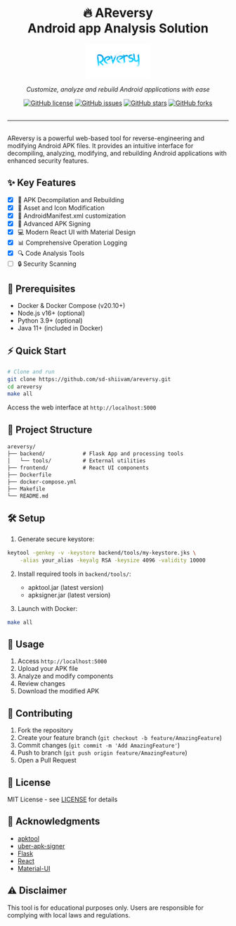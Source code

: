 <div align="center">
<h1> 🔥 AReversy <br> Android app Analysis Solution</h1>
</div>

<div align="center">
    <img src="frontend/public/readmelogo.png" alt="AReversy Logo" width="150">
    <p><em>Customize, analyze and rebuild Android applications with ease</em></p>
</div>
<div align="center">
<a href="https://github.com/sd-shiivam/areversy/blob/main/LICENSE"><img src="https://img.shields.io/github/license/sd-shiivam/areversy" alt="GitHub license"></a>
<a href="https://github.com/sd-shiivam/areversy/issues"><img src="https://img.shields.io/github/issues/sd-shiivam/areversy" alt="GitHub issues"></a>
<a href="https://github.com/sd-shiivam/areversy/stargazers"><img src="https://img.shields.io/github/stars/sd-shiivam/areversy" alt="GitHub stars"></a>
<a href="https://github.com/sd-shiivam/areversy/network/members"><img src="https://img.shields.io/github/forks/sd-shiivam/areversy" alt="GitHub forks"></a>
</div>
<br>
<hr>
<br>
AReversy is a powerful web-based tool for reverse-engineering and modifying Android APK files. It provides an intuitive interface for decompiling, analyzing, modifying, and rebuilding Android applications with enhanced security features.

## ✨ Key Features

- [x] 📱 APK Decompilation and Rebuilding
- [x] 🎨 Asset and Icon Modification
- [x] 📝 AndroidManifest.xml customization
- [x] 🔐 Advanced APK Signing
- [x] 💻 Modern React UI with Material Design
- [x] 📊 Comprehensive Operation Logging
- [x] 🔍 Code Analysis Tools
- [ ] 🔒 Security Scanning

## 🚀 Prerequisites

- Docker & Docker Compose (v20.10+)
- Node.js v16+ (optional)
- Python 3.9+ (optional)
- Java 11+ (included in Docker)

## ⚡ Quick Start

```bash
# Clone and run
git clone https://github.com/sd-shiivam/areversy.git
cd areversy
make all
```

Access the web interface at `http://localhost:5000`

## 📁 Project Structure

```
areversy/
├── backend/            # Flask App and processing tools
│   └── tools/          # External utilities
├── frontend/           # React UI components
├── Dockerfile
├── docker-compose.yml
├── Makefile
└── README.md
```

## 🛠️ Setup

1. Generate secure keystore:

```bash
keytool -genkey -v -keystore backend/tools/my-keystore.jks \
    -alias your_alias -keyalg RSA -keysize 4096 -validity 10000
```

2. Install required tools in `backend/tools/`:

   - apktool.jar (latest version)
   - apksigner.jar (latest version)

3. Launch with Docker:

```bash
make all
```

## 📱 Usage

1. Access `http://localhost:5000`
2. Upload your APK file
3. Analyze and modify components
4. Review changes
5. Download the modified APK

## 🤝 Contributing

1. Fork the repository
2. Create your feature branch (`git checkout -b feature/AmazingFeature`)
3. Commit changes (`git commit -m 'Add AmazingFeature'`)
4. Push to branch (`git push origin feature/AmazingFeature`)
5. Open a Pull Request

## 📄 License

MIT License - see [LICENSE](LICENSE) for details

## 🙏 Acknowledgments

- [apktool](https://ibotpeaches.github.io/Apktool/)
- [uber-apk-signer](https://github.com/patrickfav/uber-apk-signer)
- [Flask](https://flask.palletsprojects.com/)
- [React](https://reactjs.org/)
- [Material-UI](https://material-ui.com/)

## ⚠️ Disclaimer

This tool is for educational purposes only. Users are responsible for complying with local laws and regulations.
